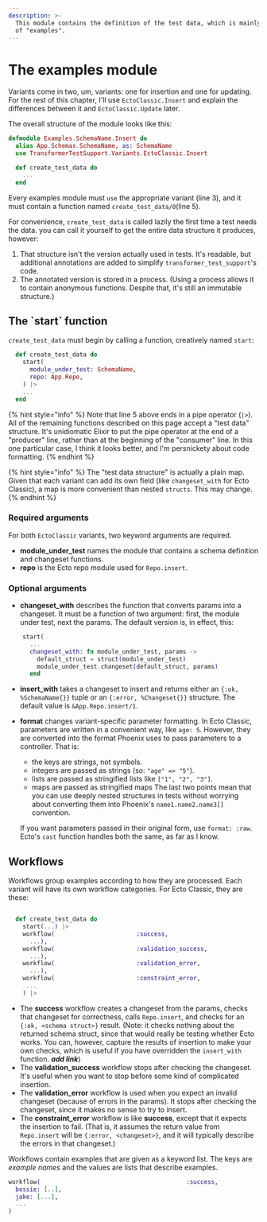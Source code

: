 ```yaml
---
description: >-
  This module contains the definition of the test data, which is mainly a series
  of "examples".
---
```


# The examples module

Variants come in two, um, variants: one for insertion and one for updating. For the rest of this chapter, I'll use `EctoClassic.Insert` and explain the differences between it and `EctoClassic.Update` later. 

The overall structure of the module looks like this:

```elixir
defmodule Examples.SchemaName.Insert do
  alias App.Schemas.SchemaName, as: SchemaName
  use TransformerTestSupport.Variants.EctoClassic.Insert

  def create_test_data do 
    ...
  end

```

Every examples module must `use` the appropriate variant \(line 3\), and it must contain a function named `create_test_data/0`\(line 5\).

For convenience, `create_test_data` is called lazily the first time a test needs the data. you can call it yourself to get the entire data structure it produces, however:

1. That structure isn't the version actually used in tests. It's readable, but additional annotations are added to simplify `transformer_test_support`'s code.
2. The annotated version is stored in a process. \(Using a process allows it to contain anonymous functions. Despite that, it's still an immutable structure.\)

## The \`start\` function

 `create_test_data` must begin by calling a function, creatively named `start`:

```elixir
  def create_test_data do 
    start(
      module_under_test: SchemaName,
      repo: App.Repo,
    ) |>
    ...
  end

```

{% hint style="info" %}
Note that line 5 above ends in a pipe operator \(`|>`\). All of the remaining functions described on this page accept a "test data" structure. It's unidiomatic Elixir to put the pipe operator at the end of a "producer" line, rather than at the beginning of the "consumer" line. In this one particular case, I think it looks better, and I'm persnickety about code formatting.
{% endhint %}

{% hint style="info" %}
The "test data structure" is actually a plain map. Given that each variant can add its own field \(like `changeset_with` for Ecto Classic\), a map is more convenient than nested `structs`. This may change.
{% endhint %}

### Required arguments

For both `EctoClassic` variants, two keyword arguments are required. 

* **module\_under\_test** names the module that contains  a schema definition and changeset functions. 
* **repo** is the Ecto repo module used for `Repo.insert`.

### Optional arguments

* **changeset\_with** describes the function that converts params into a changeset. It must be a function of two argument: first, the module under test, next the params. The default version is, in effect, this: 

```elixir
    start(
      ...
      changeset_with: fn module_under_test, params -> 
        default_struct = struct(module_under_test)
        module_under_test.changeset(default_struct, params)
      end
```

* **insert\_with** takes a changeset to insert and returns either an `{:ok, %SchemaName{}}` tuple or an `{:error, %Changeset{}}` structure. The default value is `&App.Repo.insert/1`. 
* **format** changes variant-specific parameter formatting. In Ecto Classic, parameters are written in a convenient way, like `age: 5`. However, they are converted into the format Phoenix uses to pass parameters to a controller. That is: 

  * the keys are strings, not symbols.
  * integers are passed as strings \(so: `"age" => "5"`\).
  * lists are passed as stringified lists like `["1", "2", "3"]`.
  * maps are passed as stringified maps  The last two points mean that you can use deeply nested structures in tests without worrying about converting them into Phoenix's `name1.name2.name3[]` convention. 

  
  If you want parameters passed in their original form, use `format: :raw`. Ecto's `cast` function handles both the same, as far as I know.

## Workflows

Workflows group examples according to how they are processed. Each variant will have its own workflow categories. For Ecto Classic, they are these:

```elixir

  def create_test_data do 
    start(...) |> 
    workflow(                       :success, 
      ...),
    workflow(                       :validation_success, 
      ...),
    workflow(                       :validation_error,
      ...),
    workflow(                       :constraint_error,
     ...
    ) |>

```

* The **success** workflow creates a changeset from the params, checks that changeset for correctness, calls `Repo.insert`, and checks for an `{:ok, <schema struct>}` result. \(Note: it checks nothing about the returned schema struct, since that would really be testing whether Ecto works. You can, however, capture the results of insertion to make your own checks, which is useful if you have overridden the `insert_with` function. _**add link**_\)
* The **validation\_success** workflow stops after checking the changeset. It's useful when you want to stop before some kind of complicated insertion.
* The **validation\_error** workflow is used when you expect an invalid changeset \(because of errors in the params\). It stops after checking the changeset, since it makes no sense to try to insert.
* The **constraint\_error** workflow is like **success**, except that it expects the insertion to fail. \(That is, it assumes the return value from `Repo.insert` will be `{:error, <changeset>}`, and it will typically describe the errors in that changeset.\)

Workflows contain examples that are given as a keyword list. The keys are _example names_ and the values are lists that describe examples.

```elixir
workflow(                                         :success,
  bossie: [..],
  jake: [...],
  ...
)
```

